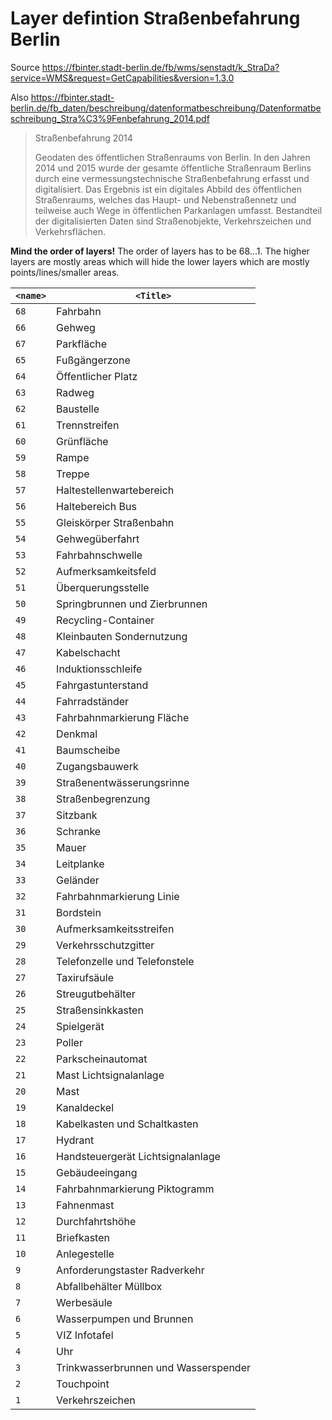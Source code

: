 # Layer defintion Straßenbefahrung Berlin

Source https://fbinter.stadt-berlin.de/fb/wms/senstadt/k_StraDa?service=WMS&request=GetCapabilities&version=1.3.0

Also https://fbinter.stadt-berlin.de/fb_daten/beschreibung/datenformatbeschreibung/Datenformatbeschreibung_Stra%C3%9Fenbefahrung_2014.pdf

> Straßenbefahrung 2014
>
> Geodaten des öffentlichen Straßenraums von Berlin. In den Jahren 2014 und 2015 wurde der gesamte öffentliche Straßenraum Berlins durch eine vermessungstechnische Straßenbefahrung erfasst und digitalisiert. Das Ergebnis ist ein digitales Abbild des öffentlichen Straßenraums, welches das Haupt- und Nebenstraßennetz und teilweise auch Wege in öffentlichen Parkanlagen umfasst. Bestandteil der digitalisierten Daten sind Straßenobjekte, Verkehrszeichen und Verkehrsflächen.

**Mind the order of layers!** The order of layers has to be 68...1. The higher layers are mostly areas which will hide the lower layers which are mostly points/lines/smaller areas.

| `<name>` | `<Title>`                            |
| -------- | ------------------------------------ |
| `68`     | Fahrbahn                             |
| `66`     | Gehweg                               |
| `67`     | Parkfläche                           |
| `65`     | Fußgängerzone                        |
| `64`     | Öffentlicher Platz                   |
| `63`     | Radweg                               |
| `62`     | Baustelle                            |
| `61`     | Trennstreifen                        |
| `60`     | Grünfläche                           |
| `59`     | Rampe                                |
| `58`     | Treppe                               |
| `57`     | Haltestellenwartebereich             |
| `56`     | Haltebereich Bus                     |
| `55`     | Gleiskörper Straßenbahn              |
| `54`     | Gehwegüberfahrt                      |
| `53`     | Fahrbahnschwelle                     |
| `52`     | Aufmerksamkeitsfeld                  |
| `51`     | Überquerungsstelle                   |
| `50`     | Springbrunnen und Zierbrunnen        |
| `49`     | Recycling-Container                  |
| `48`     | Kleinbauten Sondernutzung            |
| `47`     | Kabelschacht                         |
| `46`     | Induktionsschleife                   |
| `45`     | Fahrgastunterstand                   |
| `44`     | Fahrradständer                       |
| `43`     | Fahrbahnmarkierung Fläche            |
| `42`     | Denkmal                              |
| `41`     | Baumscheibe                          |
| `40`     | Zugangsbauwerk                       |
| `39`     | Straßenentwässerungsrinne            |
| `38`     | Straßenbegrenzung                    |
| `37`     | Sitzbank                             |
| `36`     | Schranke                             |
| `35`     | Mauer                                |
| `34`     | Leitplanke                           |
| `33`     | Geländer                             |
| `32`     | Fahrbahnmarkierung Linie             |
| `31`     | Bordstein                            |
| `30`     | Aufmerksamkeitsstreifen              |
| `29`     | Verkehrsschutzgitter                 |
| `28`     | Telefonzelle und Telefonstele        |
| `27`     | Taxirufsäule                         |
| `26`     | Streugutbehälter                     |
| `25`     | Straßensinkkasten                    |
| `24`     | Spielgerät                           |
| `23`     | Poller                               |
| `22`     | Parkscheinautomat                    |
| `21`     | Mast Lichtsignalanlage               |
| `20`     | Mast                                 |
| `19`     | Kanaldeckel                          |
| `18`     | Kabelkasten und Schaltkasten         |
| `17`     | Hydrant                              |
| `16`     | Handsteuergerät Lichtsignalanlage    |
| `15`     | Gebäudeeingang                       |
| `14`     | Fahrbahnmarkierung Piktogramm        |
| `13`     | Fahnenmast                           |
| `12`     | Durchfahrtshöhe                      |
| `11`     | Briefkasten                          |
| `10`     | Anlegestelle                         |
| `9`      | Anforderungstaster Radverkehr        |
| `8`      | Abfallbehälter Müllbox               |
| `7`      | Werbesäule                           |
| `6`      | Wasserpumpen und Brunnen             |
| `5`      | VIZ Infotafel                        |
| `4`      | Uhr                                  |
| `3`      | Trinkwasserbrunnen und Wasserspender |
| `2`      | Touchpoint                           |
| `1`      | Verkehrszeichen                      |
